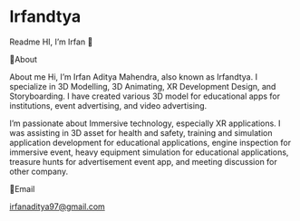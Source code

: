 # Irfandtya
Readme
HI, I’m Irfan 👋

📌About

About me
Hi, I’m Irfan Aditya Mahendra, also known as Irfandtya. I specialize in 3D Modelling, 3D Animating, XR Development Design, and Storyboarding. I have created various 3D model for educational apps for institutions, event advertising, and video advertising.

I’m passionate about Immersive technology, especially XR applications. I was assisting in 3D asset for health and safety, training and simulation application development for educational applications, engine inspection for immersive event, heavy equipment simulation for educational applications, treasure hunts for advertisement event app, and meeting discussion for other company.


📩Email

irfanaditya97@gmail.com
